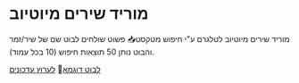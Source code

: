 # מוריד שירים מיוטיוב

מוריד שירים מיוטיוב לטלגרם ע"י חיפוש מטקסט📥
פשוט שולחים לבוט שם של שיר/זמר והבוט נותן 50 תוצאות חיפוש (10 בכל עמוד).

[לבוט דוגמא](https://t.me/Music_Yt_RoBot)🤖
[לערוץ עדכונים](https://t.me/bot_sratim_sdarot)
